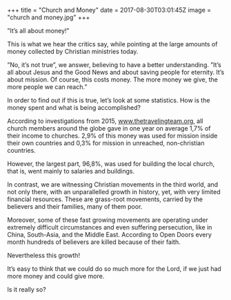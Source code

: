 +++
title = "Church and Money"
date = 2017-08-30T03:01:45Z
image = "church and money.jpg"
+++

”It’s all about money!”

This is what we hear the critics say, while pointing at the large amounts of money collected by Christian ministries today.

”No, it’s not true”, we answer, believing to have a better understanding. ”It’s all about Jesus and the Good News and about saving people for eternity. It’s about mission. Of course, this costs money. The more money we give, the more people we can reach.”

In order to find out if this is true, let’s look at some statistics. How is the money spent and what is being accomplished?

According to investigations from 2015, www.thetravelingteam.org, all church members around the globe gave in one year on average 1,7% of their income to churches. 2,9% of this money was used for mission inside their own countries and 0,3% for mission in unreached, non-christian countries. 

However, the largest part, 96,8%, was used for building the local church, that is, went mainly to salaries and buildings.

In contrast, we are witnessing Christian movements in the third world, and not only there, with an unparallelled growth in history, yet, with very limited financial resources. These are grass-root movements, carried by the believers and their families, many of them poor. 

Moreover, some of these fast growing movements are operating under extremely difficult circumstances and even suffering persecution, like in China, South-Asia, and the Middle East. According to Open Doors every month hundreds of believers are killed because of their faith.

Nevertheless this growth!

It’s easy to think that we could do so much more for the Lord, if we just had more money and could give more.

Is it really so?
